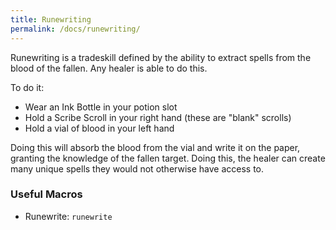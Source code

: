 ```yaml
---
title: Runewriting
permalink: /docs/runewriting/
---
```


Runewriting is a tradeskill defined by the ability to extract spells from the blood of the fallen. Any healer is able to do this.

To do it:

* Wear an Ink Bottle in your potion slot
* Hold a Scribe Scroll in your right hand (these are "blank" scrolls)
* Hold a vial of blood in your left hand

Doing this will absorb the blood from the vial and write it on the paper, granting the knowledge of the fallen target. Doing this, the healer can create many unique spells they would not otherwise have access to.

### Useful Macros

* Runewrite: `runewrite`
